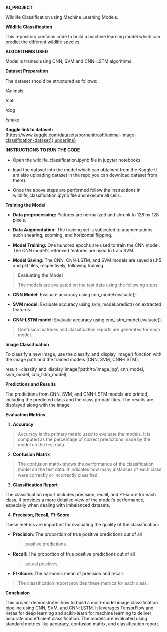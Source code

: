 **AI_PROJECT**

Wildlife Classification using Machine Learning Models.

**Wildlife Classification**

This repository contains code to build a machine learning model which
can predict the different wildlife species.

**ALGORITHMS USED**

Model is trained using CNN, SVM and CNN-LSTM algorithms.

**Dataset Preparation**

The dataset should be structured as follows:

/Animals

/cat

/dog

/snake

**Kaggle link to dataset:**
[https://www.kaggle.com/datasets/borhanitrash/animal-image-classification-dataset]{.underline}

**INSTRUCTIONS TO RUN THE CODE**

- Open the wildlife_classification.ipynb file in jupyter notebooks.

- load the dataset into the model which can obtained from the Kaggle (I
  am also uploading dataset in the repo you can download dataset from
  there).

- Once the above steps are performed follow the instructions in
  wildlife_classification.ipynb file and execute all cells.

**Training the Model**

- **Data preprocessing:** Pictures are normalized and shrunk to 128 by
  128 pixels.

- **Data Augmentation:** The training set is subjected to augmentations
  such shearing, zooming, and horizontal flipping.

- **Model Training:** One hundred epochs are used to train the CNN
  model. The CNN model\'s retrieved features are used to train SVM.

- **Model Saving:** The CNN, CNN-LSTM, and SVM models are saved as.h5
  and.pkl files, respectively, following training.

> **Evaluating the Model**
>
> The models are evaluated on the test data using the following steps:

- **CNN Model:** Evaluate accuracy using cnn_model.evaluate().

- **SVM model:** Evaluate accuracy using svm_model.predict() on
  extracted features.

- **CNN-LSTM model:** Evaluate accuracy using cnn_lstm_model.evaluate().

> Confusion matrices and classification reports are generated for each
> model.

**Image Classification**

To classify a new image, use the classify_and_display_image() function
with the image path and the trained models (CNN, SVM, CNN-LSTM).

result =classify_and_display_image(\'path/to/image.jpg\', cnn_model,
svm_model, cnn_lstm_model)

**Predictions and Results**

The predictions from CNN, SVM, and CNN-LSTM models are printed,
including the predicted class and the class probabilities. The results
are displayed along with the image.

**Evaluation Metrics**

1.  **Accuracy**

> Accuracy is the primary metric used to evaluate the models. It is
> computed as the percentage of correct predictions made by the model on
> the test data.

2.  **Confusion Matrix**

> The confusion matrix shows the performance of the classification model
> on the test data. It indicates how many instances of each class were
> correctly or incorrectly classified.

3.  **Classification Report**

The classification report includes precision, recall, and F1-score for
each class. It provides a more detailed view of the model\'s
performance, especially when dealing with imbalanced datasets.

4.  **Precision, Recall, F1-Score**

These metrics are important for evaluating the quality of the
classification:

- **Precision**: The proportion of true positive predictions out of all
  > positive predictions.

- **Recall**: The proportion of true positive predictions out of all
  > actual positives.

- **F1-Score**: The harmonic mean of precision and recall.

> The classification report provides these metrics for each class.

**Conclusion**

This project demonstrates how to build a multi-model image
classification pipeline using CNN, SVM, and CNN-LSTM. It leverages
TensorFlow and Keras for deep learning and scikit-learn for machine
learning to deliver accurate and efficient classification. The models
are evaluated using standard metrics like accuracy, confusion matrix,
and classification report.
